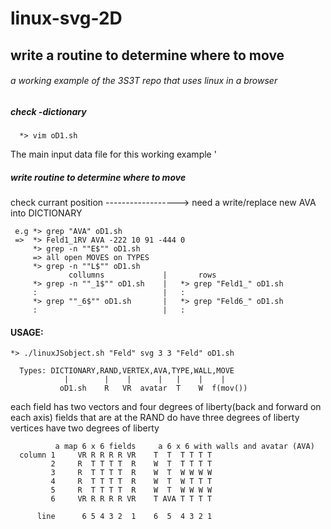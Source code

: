 # linux-svg-2D
## write a routine to determine where to move
###### a working example of the 3S3T repo that uses linux in a browser

##### check -dictionary

      *> vim oD1.sh
      
 The main input data file for this working example
 '
##### write routine to determine where to move
check currant position   ------------------> need a write/replace new AVA into DICTIONARY

     e.g *> grep "AVA" oD1.sh
     =>  *> Feld1_1RV AVA -222 10 91 -444 0
         *> grep -n ""E$"" oD1.sh
         => all open MOVES on TYPES 
         *> grep -n ""L$"" oD1.sh
                 collumns             |       rows
         *> grep -n ""_1$"" oD1.sh    |   *> grep "Feld1_" oD1.sh
         :                            |   : 
         *> grep ""_6$"" oD1.sh       |   *> grep "Feld6_" oD1.sh
         :                            |   :


#### USAGE:

    *> ./linuxJSobject.sh "Feld" svg 3 3 "Feld" oD1.sh

      Types: DICTIONARY,RAND,VERTEX,AVA,TYPE,WALL,MOVE
                |        |    |      |   |    |    |
               oD1.sh    R   VR  avatar  T    W  f(mov())         

each field has two vectors and four degrees of liberty(back and forward on each axis)
fields that are at the RAND do have three degrees of liberty
vertices have two degrees of liberty 

              a map 6 x 6 fields     a 6 x 6 with walls and avatar (AVA)
      column 1     VR R R R R VR    T  T  T T T T
             2     R  T T T T  R    W  T  T T T T  
             3     R  T T T T  R    W  T  W W W W
             4     R  T T T T  R    W  T  W T T T
             5     R  T T T T  R    W  T  W W W W
             6     VR R R R R VR    T AVA T T T T
 
          line      6 5 4 3 2  1    6  5  4 3 2 1   
